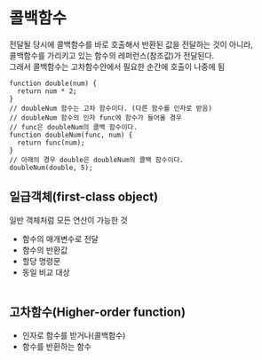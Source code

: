 # 콜백함수

전달될 당시에 콜백함수를 바로 호출해서 반환된 값을 전달하는 것이 아니라,</br>
콜백함수를 가리키고 있는 함수의 레퍼런스(참조값)가 전달된다.</br>
그래서 콜백함수는 고차함수안에서 필요한 순간에 호출이 나중에 됨

```JS
function double(num) {
  return num * 2;
}
// doubleNum 함수는 고차 함수이다. (다른 함수를 인자로 받음)
// doubleNum 함수의 인자 func에 함수가 들어올 경우
// func은 doubleNum의 콜백 함수이다.
function doubleNum(func, num) {
  return func(num);
}
// 아래의 경우 double은 doubleNum의 콜백 함수이다.
doubleNum(double, 5);
```

## 일급객체(first-class object)

일반 객체처럼 모든 연산이 가능한 것

- 함수의 매개변수로 전달
- 함수의 반환값
- 할당 명령문
- 동일 비교 대상
  </br>
  </br>

## 고차함수(Higher-order function)

- 인자로 함수를 받거나(콜백함수)
- 함수를 반환하는 함수
